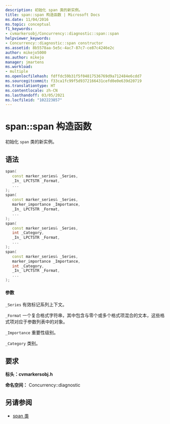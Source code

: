 ```yaml
---
description: 初始化 span 类的新实例。
title: span::span 构造函数 | Microsoft Docs
ms.date: 11/04/2016
ms.topic: conceptual
f1_keywords:
- cvmarkersobj/Concurrency::diagnostic::span::span
helpviewer_keywords:
- Concurrency::diagnostic::span constructor
ms.assetid: 8b5578aa-5e5c-4ac7-87c7-ce87c4246e2c
author: mikejo5000
ms.author: mikejo
manager: jmartens
ms.workload:
- multiple
ms.openlocfilehash: fdffdc59b31f5f04817536769d9a712484e6cdd7
ms.sourcegitcommit: f33ca1fc99f5d9372166431cefd0e0e639d20719
ms.translationtype: HT
ms.contentlocale: zh-CN
ms.lasthandoff: 03/05/2021
ms.locfileid: "102223857"
---
```

# <a name="spanspan-constructor"></a>span::span 构造函数

初始化 `span` 类的新实例。

## <a name="syntax"></a>语法

```cpp
span(
   const marker_series& _Series,
   _In_ LPCTSTR _Format,
   ...
);
span(
   const marker_series& _Series,
   marker_importance _Importance,
   _In_ LPCTSTR _Format,
   ...
);
span(
   const marker_series& _Series,
   int _Category,
   _In_ LPCTSTR _Format,
   ...
);
span(
   const marker_series& _Series,
   marker_importance _Importance,
   int _Category,
   _In_ LPCTSTR _Format,
   ...
);
```

#### <a name="parameters"></a>参数

`_Series` 有效标记系列上下文。

`_Format` 一个复合格式字符串，其中包含与零个或多个格式项混合的文本，这些格式项对应于参数列表中的对象。

`_Importance` 重要性级别。

`_Category` 类别。

## <a name="requirements"></a>要求

**标头：cvmarkersobj.h** 

**命名空间：** Concurrency::diagnostic

## <a name="see-also"></a>另请参阅

- [span 类](../profiling/span-class.md)
